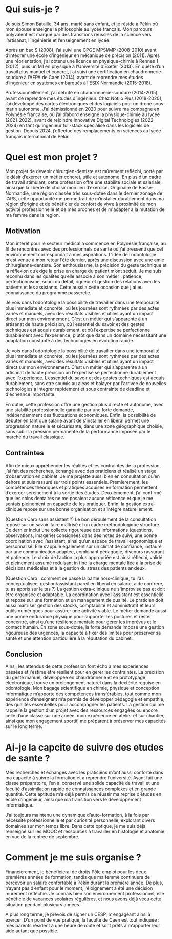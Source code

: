 # Qui suis-je ?
Je suis Simon Bataille, 34 ans, marié sans enfant, et je réside à Pékin où mon épouse enseigne la philosophie au lycée français. Mon parcours polyvalent est marqué par des transitions réussies de la science vers l’artisanat, l’ingénierie et l’enseignement en lycée.

Après un bac S (2008), j’ai suivi une CPGE MPSI/MP (2008-2010) avant d’intégrer une école d’ingénieur en mécanique de précision (2011). Après une réorientation, j’ai obtenu une licence en physique-chimie à Rennes 1 (2012), puis un M1 en physique à l’Université d’Exeter (2013). En quête d’un travail plus manuel et concret, j’ai suivi une certification en chaudronnerie-soudure à l’AFPA de Caen (2014), avant de reprendre mes études d’ingénieur en systèmes embarqués à l’ESIX Normandie (2015-2018).

Professionnellement, j’ai débuté en chaudronnerie-soudure (2014-2015) avant de reprendre mes études d’ingénieur. Chez Notilo Plus (2018-2020), j’ai développé des cartes électroniques et des logiciels pour un drone sous-marin autonome. J’ai démissionné en 2020 pour suivre ma compagne en Polynésie française, où j’ai d’abord enseigné la physique-chimie au lycée (2021-2022), avant de rejoindre Innovative Digital Technologies (2022-2024) en tant qu’ingénieur full-stack spécialisé dans les logiciels de gestion. Depuis 2024, j’effectue des remplacements en sciences au lycée français international de Pékin.


# Quel est mon projet ?
Mon projet de devenir chirurgien-dentiste est mûrement réfléchi, porté par le désir d’exercer un métier concret, utile et autonome. En plus d’un cadre de travail stimulant, cette profession offre une stabilité sociale et salariale, ainsi que la liberté de choisir mon lieu d’exercice. Originaire de Basse-Normandie, une région classée très sous-dotée dans le dernier zonage de l’ARS, cette opportunité me permettrait de m’installer durablement dans ma région d’origine et de bénéficier du confort de vivre à proximité de mon activité professionnelle et de mes proches et de m'adapter a la mutation de ma femme dans la region.

## Motivation
Mon intérêt pour le secteur médical a commence en Polynésie française, au fil de rencontres avec des professionnels de santé où j’ai pressenti que cet environnement correspondait à mes aspirations. L’idée de l’odontologie m’est venue à mon retour l’été dernier, après une discussion avec une amie chirurgienne-dentiste. Son enthousiasme, la précision du geste technique et la réflexion qu’exige la prise en charge du patient m’ont séduit. Je me suis reconnu dans les qualités qu’elle associe à son métier : patience, perfectionnisme, souci du détail, rigueur et gestion des relations avec les patients et les assistants. Cette aussi a cette occasion que j'ai eu connaissance du programme passerelle.

Je vois dans l’odontologie la possibilité de travailler dans une temporalité plus immédiate et concrète, où les journées sont rythmées par des actes variés et manuels, avec des résultats visibles et utiles ayant un impact direct sur mon environnement. C’est un métier qui s’apparente à un artisanat de haute précision, où l’essentiel du savoir et des gestes techniques est acquis durablement, et où l’expertise se perfectionne durablement avec l’expérience, plutôt que dans un domaine nécessitant une adaptation constante à des technologies en évolution rapide.


Je vois dans l’odontologie la possibilité de travailler dans une temporalité plus immédiate et concrète, où les journées sont rythmées par des actes variés et manuels, avec des résultats visibles et utiles ayant un impact direct sur mon environnement. C’est un métier qui s’apparente à un artisanat de haute précision où l’expertise se perfectionne durablement avec l’expérience. L’essentiel du savoir et des gestes techniques est acquis durablement, sans etre soumis  au aleas et balayer par l'arrivee de nouvelles technologies a integrer rapidement et sous contrainte de deadline et d'echeance importante.

En outre, cette profession offre une gestion plus directe et autonome, avec une stabilité professionnelle garantie par une forte demande, indépendamment des fluctuations économiques. Enfin, la possibilité de débuter en tant que salarié avant de s’installer en libéral permet une progression naturelle et sécurisante, dans une zone géographique choisie, sans subir la pression permanente de la performance imposée par le marché du travail classique.


## Contraintes
Afin de mieux appréhender les réalités et les contraintes de la profession, j’ai fait des recherches, échangé avec des praticiens et réalisé un stage d’observation en cabinet. Je me projette aussi bien en consultation qu’en dehors et suis rassuré sur trois points essentiels. Premièrement, les compétences théoriques et pratiques acquises en formation permettent d’exercer sereinement à la sortie des études. Deuxièmement, j’ai confirmé que les soins dentaires ne me posaient aucune réticence et que je me sentais pleinement en capacité de les pratiquer. Enfin, la gestion extra-clinique repose sur une bonne organisation et s’intègre naturellement.

(Question Caro sans assistant ?)
Le bon déroulement de la consultation repose sur un savoir-faire maîtrisé et un cadre méthodologique structuré. Ce dernier inclut une collecte rigoureuse des informations (questions, observations, imagerie) consignées dans des notes de suivi, une bonne coordination avec l’assistant, ainsi qu’un espace de travail ergonomique et personnalisé. Elle s’appuie également sur un climat de confiance, instauré par une communication adaptée, combinant pédagogie, discours rassurant et patience. Le choix de l’action la plus appropriée est ainsi réfléchi, validé et pleinement assumé reduisant in fine la charge mentale liée à la prise de décisions médicales et à la gestion du stress des patients anxieux.

(Question Caro : comment se passe la partie hors-clinique, tu l'as conceptualisee, gestion/assistant pareil en liberal en salarie, aide confrere, tu as appris sur le tas ?)
La gestion extra-clinique ne s'improvise pas et doit être organisée et adaptable. La coordination avec l’assistant est essentielle et repose sur une formation et un management de qualité. Le praticien doit aussi maitriser gestion des stocks, comptabilité et administratif et leurs outils numériques pour assurer une activité viable. Le métier demande aussi une bonne endurance physique pour supporter les postures et rester concentré, ainsi qu’une résilience mentale pour gérer les imprévus et le contact humain. En zone sous-dotée, la forte demande impose une gestion rigoureuse des urgences, la capacité à fixer des limites pour préserver sa santé et une attention particulière à la réputation du cabinet.


## Conclusion
Ainsi, les attendus de cette profession font écho à mes expériences passées et j'estime etre resilient pour en gerer les contraintes. La précision du geste manuel, développée en chaudronnerie et en prototypage électronique, trouve un prolongement naturel dans la dextérité requise en odontologie. Mon bagage scientifique en chimie, physique et conception informatique m’apporte des compétences transférables, tout comme mon expérience d’enseignant m’a permis de développer pédagogie et empathie, des qualités essentielles pour accompagner les patients. La gestion qui me rappelle la gestion d’un projet avec des ressources engagées ou encore celle d’une classe sur une année. mon expérience en atelier et sur chantier, ainsi que mon engagement sportif, me préparent à préserver mes capacités sur le long terme. 


# Ai-je la capcite de suivre des etudes de sante ?

Mes recherches et échanges avec les praticiens m’ont aussi conforté dans ma capacité à suivre la formation et à reprendre l’université. Ayant fait une classe préparatoire, j’en ai conservé une solide capacité de travail et une faculté d’assimilation rapide de connaissances complexes et en grande quantité. Cette aptitude m’a déjà permis de réussir ma reprise d’études en école d’ingénieur, ainsi que ma transition vers le développement informatique.

J’ai toujours maintenu une dynamique d’auto-formation, à la fois par nécessité professionnelle et par curiosité personnelle, explorant divers domaines sur mon temps libre. Dans cette optique, je me suis déjà renseigné sur les MOOC et ressources à travailler en histologie et anatomie en vue de la rentrée de septembre.

# Comment je me suis organise ?

Financièrement, je bénéficierai de droits Pôle emploi pour les deux premières années de formation, tandis que ma femme continuera de percevoir un salaire confortable à Pékin durant la première année. De plus, n’ayant pas d’enfant pour le moment, l’éloignement a été une décision mûrement réfléchie. Je connais bien son environnement professionnel, elle bénéficie de vacances scolaires régulières, et nous avons déjà vécu cette situation pendant plusieurs années.

À plus long terme, je prévois de signer un CESP, m’engageant ainsi à exercer. D’un point de vue pratique, la faculté de Caen est tout indiquée : mes parents résident à une heure de route et sont prêts à m’apporter leur aide autant que possible.
